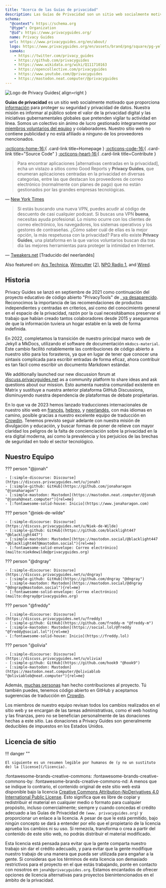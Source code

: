 ```yaml
---
title: "Acerca de las Guías de privacidad"
description: Las Guías de Privacidad son un sitio web socialmente motivado que proporciona información para proteger tu seguridad y privacidad de datos.
schema:
  "@context": https://schema.org
  "@type": Organization
  "@id": https://www.privacyguides.org/
  name: Privacy Guides
  url: https://www.privacyguides.org/en/about/
  logo: https://www.privacyguides.org/en/assets/brand/png/square/pg-yellow.png
  sameAs:
    - https://twitter.com/privacy_guides
    - https://github.com/privacyguides
    - https://www.wikidata.org/wiki/Q111710163
    - https://opencollective.com/privacyguides
    - https://www.youtube.com/@privacyguides
    - https://mastodon.neat.computer/@privacyguides
---
```


![Logo de Privacy Guides](../assets/brand/PNG/Square/pg-yellow.png){ align=right }

**Guías de privacidad** es un sitio web socialmente motivado que proporciona [información](/kb) para proteger su seguridad y privacidad de datos. Nuestra misión es informar al público sobre el valor de la privacidad digital y las iniciativas gubernamentales globales que pretenden vigilar tu actividad en línea. Somos un colectivo sin ánimo de lucro gestionado íntegramente por [miembros voluntarios del equipo](https://discuss.privacyguides.net/g/team) y colaboradores. Nuestro sitio web no contiene publicidad y no está afiliado a ninguno de los proveedores mencionados.

[:octicons-home-16:](https://www.privacyguides.org){ .card-link title=Homepage }
[:octicons-code-16:](https://github.com/privacyguides/privacyguides.org){ .card-link title="Source Code" }
[:octicons-heart-16:](donate.md){ .card-link title=Contribute }

> Para encontrar aplicaciones [alternativas centradas en la privacidad], echa un vistazo a sitios como Good Reports y **Privacy Guides**, que enumeran aplicaciones centradas en la privacidad en diversas categorías, entre las que destacan los proveedores de correo electrónico (normalmente con planes de pago) que no están gestionados por las grandes empresas tecnológicas.

— [New York Times](https://nytimes.com/wirecutter/guides/online-security-social-media-privacy)

> Si estás buscando una nueva VPN, puedes acudir al código de descuento de casi cualquier podcast. Si buscas una VPN **buena**, necesitas ayuda profesional. Lo mismo ocurre con los clientes de correo electrónico, los navegadores, los sistemas operativos y los gestores de contraseñas. ¿Cómo saber cuál de ellas es la mejor opción, la más respetuosa con la privacidad? Para ello existe **Privacy Guides**, una plataforma en la que varios voluntarios buscan día tras día las mejores herramientas para proteger la intimidad en Internet.

— [Tweakers.net](https://tweakers.net/reviews/10568/op-zoek-naar-privacyvriendelijke-tools-niek-de-wilde-van-privacy-guides.html) [Traducido del neerlandés]

Also featured on: [Ars Technica](https://arstechnica.com/gadgets/2022/02/is-firefox-ok), [Wirecutter](https://nytimes.com/wirecutter/guides/practical-guide-to-securing-windows-pc) [[2](https://nytimes.com/wirecutter/guides/practical-guide-to-securing-your-mac)], [NPO Radio 1](https://nporadio1.nl/nieuws/binnenland/8eaff3a2-8b29-4f63-9b74-36d2b28b1fe1/ooit-online-eens-wat-doms-geplaatst-ga-jezelf-eens-googlen-en-kijk-dan-wat-je-tegenkomt), and [Wired](https://wired.com/story/firefox-mozilla-2022).

## Historia

Privacy Guides se lanzó en septiembre de 2021 como continuación del proyecto educativo de código abierto "PrivacyTools" de [, ya desaparecido](privacytools.md). Reconocimos la importancia de las recomendaciones de productos independientes y centradas en criterios, así como del conocimiento general en el espacio de la privacidad, razón por la cual necesitábamos preservar el trabajo que habían creado tantos colaboradores desde 2015 y asegurarnos de que la información tuviera un hogar estable en la web de forma indefinida.

En 2022, completamos la transición de nuestro principal marco web de Jekyll a MkDocs, utilizando el software de documentación `mkdocs-material`. Este cambio facilitó notablemente las contribuciones de código abierto a nuestro sitio para los forasteros, ya que en lugar de tener que conocer una sintaxis complicada para escribir entradas de forma eficaz, ahora contribuir es tan fácil como escribir un documento Markdown estándar.

We additionally launched our new discussion forum at [discuss.privacyguides.net](https://discuss.privacyguides.net) as a community platform to share ideas and ask questions about our mission. Esto aumenta nuestra comunidad existente en Matrix y sustituye a nuestra anterior plataforma GitHub Discussions, disminuyendo nuestra dependencia de plataformas de debate propietarias.

En lo que va de 2023 hemos lanzado traducciones internacionales de nuestro sitio web en [francés](/fr/), [hebreo](/he/), y [neerlandés](/nl/), con más idiomas en camino, posible gracias a nuestro excelente equipo de traducción en [Crowdin](https://crowdin.com/project/privacyguides). Tenemos previsto seguir adelante con nuestra misión de divulgación y educación, y buscar formas de poner de relieve con mayor claridad los peligros de la falta de concienciación sobre la privacidad en la era digital moderna, así como la prevalencia y los perjuicios de las brechas de seguridad en todo el sector tecnológico.

## Nuestro Equipo

??? person "@jonah"

    - [:simple-discourse: Discourse](https://discuss.privacyguides.net/u/jonah)
    - [:simple-github: GitHub](https://github.com/jonaharagon "@jonaharagon")
    - [:simple-mastodon: Mastodon](https://mastodon.neat.computer/@jonah "@jonah@neat.computer"){rel=me}
    - [:fontawesome-solid-house: Inicio](https://www.jonaharagon.com)

??? person "@niek-de-wilde"

    - [:simple-discourse: Discourse](https://discuss.privacyguides.net/u/Niek-de-Wilde)
    - [:simple-github: GitHub](https://github.com/blacklight447 "@blacklight447")
    - [:simple-mastodon: Mastodon](https://mastodon.social/@blacklight447 "@blacklight447@mastodon.social"){rel=me}
    - [:fontawesome-solid-envelope: Correo electrónico](mailto:niekdewilde@privacyguides.org)

??? person "@dngray"

    - [:simple-discourse: Discourse](https://discuss.privacyguides.net/u/dngray)
    - [:simple-github: GitHub](https://github.com/dngray "@dngray")
    - [:simple-mastodon: Mastodon](https://mastodon.social/@dngray "@dngray@mastodon.social"){rel=me}
    - [:fontawesome-solid-envelope: Correo electrónico](mailto:dngray@privacyguides.org)

??? person "@freddy"

    - [:simple-discourse: Discourse](https://discuss.privacyguides.net/u/freddy)
    - [:simple-github: GitHub](https://github.com/freddy-m "@freddy-m")
    - [:simple-mastodon: Mastodon](https://social.lol/@freddy "@freddy@social.lol"){rel=me}
    - [:fontawesome-solid-house: Inicio](https://freddy.lol)

??? person "@olivia"

    - [:simple-discourse: Discourse](https://discuss.privacyguides.net/u/olivia)
    - [:simple-github: GitHub](https://github.com/hook9 "@hook9")
    - [:simple-mastodon: Mastodon](https://mastodon.neat.computer/@oliviablob "@oliviablob@neat.computer"){rel=me}

Además, [muchas personas](https://github.com/privacyguides/privacyguides.org/graphs/contributors) han hecho contribuciones al proyecto. Tú también puedes, tenemos código abierto en GitHub y aceptamos sugerencias de traducción en [Crowdin](https://crowdin.com/project/privacyguides).

Los miembros de nuestro equipo revisan todos los cambios realizados en el sitio web y se encargan de las tareas administrativas, como el web hosting y las finanzas, pero no se benefician personalmente de las donaciones hechas a este sitio. Las donaciones a Privacy Guides son generalmente deducibles de impuestos en los Estados Unidos.

## Licencia de sitio

!!! danger ""

    El siguiente es un resumen legible por humanos de (y no un sustituto de) la [license](/licencia).

:fontawesome-brands-creative-commons: :fontawesome-brands-creative-commons-by: :fontawesome-brands-creative-commons-nd: A menos que se indique lo contrario, el contenido original de este sitio web está disponible bajo la licencia [Creative Commons Attribution-NoDerivatives 4.0 International Public License](https://github.com/privacyguides/privacyguides.org/blob/main/LICENSE). Esto significa que es libre de copiar y redistribuir el material en cualquier medio o formato para cualquier propósito, incluso comercialmente; siempre y cuando concedas el crédito adecuado a las Guías de Privacidad de `(www. privacyguides.org)` y proporcionar un enlace a la licencia. A pesar de que le está permitido, bajo ningún concepto se dará a entender por ello que el propietario de la licencia aprueba los cambios ni su uso. Si remezcla, transforma o crea a partir del contenido de este sitio web, no podrás distribuir el material modificado.

Esta licencia está pensada para evitar que la gente comparta nuestro trabajo sin dar el crédito adecuado, y para evitar que la gente modifique nuestro trabajo de una manera que pueda ser utilizada para engañar a la gente. Si consideras que los términos de esta licencia son demasiado restrictivos para el proyecto en el que estás trabajando, ponte en contacto con nosotros en `jonah@privacyguides.org`. Estamos encantados de ofrecer opciones de licencia alternativas para proyectos bienintencionados en el ámbito de la privacidad.
